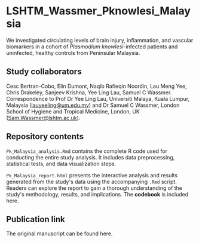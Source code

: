 # LSHTM_Wassmer_Pknowlesi_Malaysia

We investigated circulating levels of brain injury, inflammation, and vascular biomarkers in a cohort of *Plasmodium knowlesi*-infected patients and uninfected, healthy controls from Peninsular Malaysia.


## Study collaborators

Cesc Bertran-Cobo, Elin Dumont, Naqib Rafieqin Noordin, Lau Meng Yee, Chris Drakeley, Sanjeev Krishna, Yee Ling Lau, Samuel C Wassmer. Correspondence to Prof Dr Yee Ling Lau, Universiti Malaya, Kuala Lumpur, Malaysia (lauyeeling@um.edu.my) and Dr Samuel C Wassmer, London School of Hygiene and Tropical Medicine, London, UK (Sam.Wassmer@lshtm.ac.uk).


## Repository contents

`Pk_Malaysia_analysis.Rmd` contains the complete R code used for conducting the entire study analysis. It includes data preprocessing, statistical tests, and data visualization steps. 

`Pk_Malaysia_report.html` presents the interactive analysis and results generated from the study's data using the accompanying `.Rmd` script. Readers can explore the report to gain a thorough understanding of the study's methodology, results, and implications. The **codebook** is included here.


## Publication link

The original manuscript can be found here.
